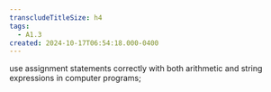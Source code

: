 ```yaml
---
transcludeTitleSize: h4
tags:
  - A1.3
created: 2024-10-17T06:54:18.000-0400
---
```

use assignment statements correctly with both arithmetic and string expressions in computer programs;